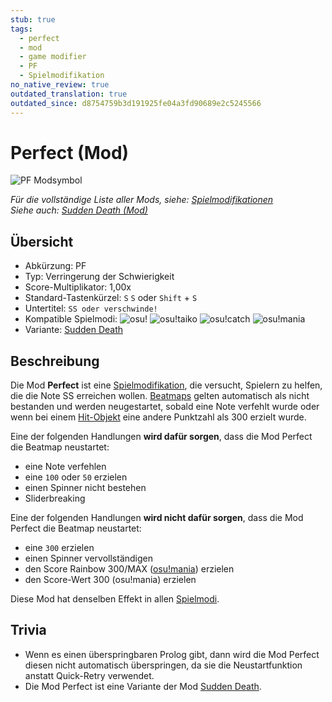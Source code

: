 ```yaml
---
stub: true
tags:
  - perfect
  - mod
  - game modifier
  - PF
  - Spielmodifikation
no_native_review: true
outdated_translation: true
outdated_since: d8754759b3d191925fe04a3fd90689e2c5245566
---
```


# Perfect (Mod)

![PF Modsymbol](/wiki/shared/mods/PF.png "Perfect (PF) Modsymbol")

*Für die vollständige Liste aller Mods, siehe: [Spielmodifikationen](/wiki/Gameplay/Game_modifier)*\
*Siehe auch: [Sudden Death (Mod)](/wiki/Gameplay/Game_modifier/Sudden_Death)*

## Übersicht

- Abkürzung: PF
- Typ: Verringerung der Schwierigkeit
- Score-Multiplikator: 1,00x
- Standard-Tastenkürzel: `S` `S` oder `Shift` + `S`
- Untertitel: `SS oder verschwinde!`
- Kompatible Spielmodi: ![][osu!] ![][osu!taiko] ![][osu!catch] ![][osu!mania]
- Variante: [Sudden Death](/wiki/Gameplay/Game_modifier/Sudden_Death)

## Beschreibung

Die Mod **Perfect** ist eine [Spielmodifikation](/wiki/Gameplay/Game_modifier), die versucht, Spielern zu helfen, die die Note SS erreichen wollen. [Beatmaps](/wiki/Beatmap) gelten automatisch als nicht bestanden und werden neugestartet, sobald eine Note verfehlt wurde oder wenn bei einem [Hit-Objekt](/wiki/Gameplay/Hit_object) eine andere Punktzahl als 300 erzielt wurde.

Eine der folgenden Handlungen **wird dafür sorgen**, dass die Mod Perfect die Beatmap neustartet:

- eine Note verfehlen
- eine `100` oder `50` erzielen
- einen Spinner nicht bestehen
- Sliderbreaking

Eine der folgenden Handlungen **wird nicht dafür sorgen**, dass die Mod Perfect die Beatmap neustartet:

- eine `300` erzielen
- einen Spinner vervollständigen
- den Score Rainbow 300/MAX ([osu!mania](/wiki/Game_mode/osu!mania)) erzielen
- den Score-Wert 300 (osu!mania) erzielen

Diese Mod hat denselben Effekt in allen [Spielmodi](/wiki/Game_mode).

## Trivia

- Wenn es einen überspringbaren Prolog gibt, dann wird die Mod Perfect diesen nicht automatisch überspringen, da sie die Neustartfunktion anstatt Quick-Retry verwendet.
- Die Mod Perfect ist eine Variante der Mod [Sudden Death](/wiki/Gameplay/Game_modifier/Sudden_Death).

[osu!]: /wiki/shared/mode/osu.png "osu!"
[osu!taiko]: /wiki/shared/mode/taiko.png "osu!taiko"
[osu!catch]: /wiki/shared/mode/catch.png "osu!catch"
[osu!mania]: /wiki/shared/mode/mania.png "osu!mania"
